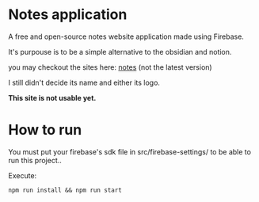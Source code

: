 # Notes application

A free and open-source notes website application made using Firebase.

It's purpouse is to be a simple alternative to the obsidian and notion. 

you may checkout the sites here: [notes](https://joaonotfound.ddns.net) (not the latest version)

I still didn't decide its name and either its logo.

**This site is not usable yet.**

# How to run

You must put your firebase's sdk file in src/firebase-settings/ to be able to run this project..

Execute: 
```
npm run install && npm run start
```